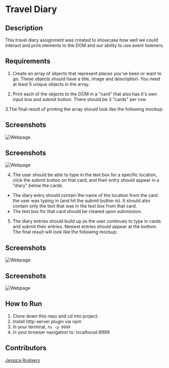# Travel Diary

## Description
This travel diary assignment was created to showcase how well we could interact and print elements to the DOM and our ability to use event listeners.

## Requirements
1. Create an array of objects that represent places you've been or want to go. These objects should have a title, image and description. You need at least 5 unique objects in the array.

2. Print each of the objects to the DOM in a "card" that also has it's own input box and submit button. There should be 3 "cards" per row.

3.The final result of printing the array should look like the following mockup: 
## Screenshots
![Webpage]()

## Screenshots
![Webpage]()


4. The user should be able to type in the text box for a specific location, click the submit button on that card, and their entry should appear in a "diary" below the cards.
- The diary entry should contain the name of the location from the card the user was typing in (and hit the submit button in). It should also contain only the text that was in the text box from that card.
- The text box for that card should be cleared upon submission.
5. The diary entries should build up as the user continues to type in cards and submit their entries. Newest entries should appear at the bottom. The final result will look like the following mockup: 

## Screenshots
![Webpage]()

## Screenshots
![Webpage]()

## How to Run
1. Clone down this repo and cd into project.
1. Install http-server plugin via npm
1. In your terminal, ``` hs -p 9999 ```
1. in your browser navigation to: localhoust:9999

## Contributors
[Jessica Rodgers](https://github.com/jessrod11)
